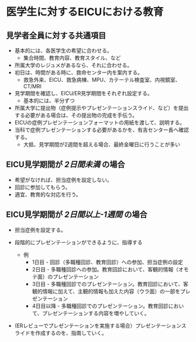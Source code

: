 # 医学生に対するEICUにおける教育

## 見学者全員に対する共通項目
- 基本的には、各医学生の希望に合わせる。
    - 集合時間、教育内容、教育スタイル、など
- 所属大学のレジュメがあるなら、それに合わせる。
- 初日は、時間がある時に、救命センター内を案内する。
    - 救急外来、EICU、救急病棟、MPU、カテーテル検査室、内視鏡室、CT/MRI
- 見学期間を確認し、EICU/ER見学期間をそれぞれ設定する。
    - 基本的には、半分ずつ
- 所属大学に提出物（症例提示やプレゼンテーションスライド、など）を提出する必要がある場合は、その提出物の完成を手伝う。
- EICUの症例プレゼンテーションフォーマットの用紙を渡して、説明する。
- 当科で症例プレゼンテーションする必要があるかを、有吉センター長へ確認する。
  - 大抵、見学期間が2週間を超える場合、最終金曜日に行うことが多い

## EICU見学期間が *2日間未満* の場合
- 希望がなければ、担当症例を設定しない。
- 回診に参加してもらう。
- 適宜、教育的な対応を行う。

## EICU見学期間が *2日間以上-1週間* の場合
- 担当症例を設定する。
- 段階的にプレゼンテーションができるように、指導する
  - 例
    - 1日目 - 回診（多職種回診、教育回診）への参加、担当症例の設定
    - 2日目 - 多職種回診への参加。教育回診において、客観的情報（オモテ面）のプレゼンテーション
    - 3日目 - 多職種回診でのプレゼンテーション。教育回診において、客観的情報に加えて、主観的情報も加えた内容（ウラ面）の一部をプレゼンテーション
    - 4日目以降 - 多職種回診でのプレゼンテーション。教育回診において、プレゼンテーションする内容を増やしていく。

- (ERレビューでプレゼンテーションを実施する場合）プレゼンテーションスライドを作成するのを、指南していく。